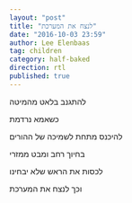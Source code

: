 ```yaml
---
layout: "post"
title: "לנצח את המערכת"
date: "2016-10-03 23:59"
author: Lee Elenbaas
tag: children
category: half-baked
direction: rtl
published: true
---
```

להתגנב בלאט מהמיטה

כשאמא נרדמת

להיכנס מתחת לשמיכה של ההורים

בחיוך רחב ומבט ממזרי

לכסות את הראש שלא יבחינו

וכך לנצח את המערכת
